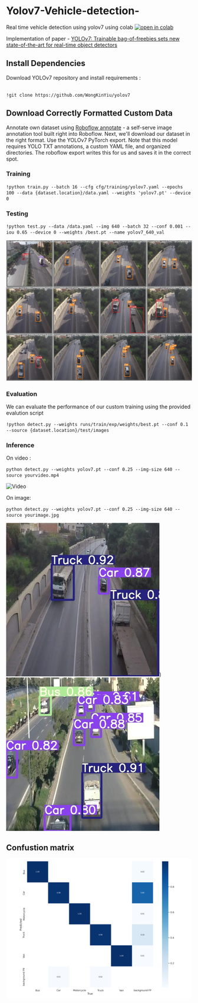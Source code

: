 # Yolov7-Vehicle-detection-
Real time vehicle detection using yolov7 using colab
[![open in colab](https://colab.research.google.com/assets/colab-badge.svg)](https://colab.research.google.com/drive/1Obk_IkJM3rIKW6OUczLvS_qiuB8N8pqQ?authuser=4#scrollTo=0W0MpUaTCJro)

Implementation of paper - [YOLOv7: Trainable bag-of-freebies sets new state-of-the-art for real-time object detectors](https://arxiv.org/abs/2207.02696)

## Install Dependencies
Download YOLOv7 repository and install requirements :

```

!git clone https://github.com/WongKinYiu/yolov7

```
## Download Correctly Formatted Custom Data
Annotate own dataset using [Roboflow annotate](https://roboflow.com/annotate) - a self-serve image annotation tool built right into Roboflow.
Next, we'll download our dataset in the right format. Use the YOLOv7 PyTorch export. Note that this model requires YOLO TXT annotations, a custom YAML file, and organized directories. The roboflow export writes this for us and saves it in the correct spot.

### Training

```
!python train.py --batch 16 --cfg cfg/training/yolov7.yaml --epochs 100 --data {dataset.location}/data.yaml --weights 'yolov7.pt' --device 0

```
### Testing
```
!python test.py --data /data.yaml --img 640 --batch 32 --conf 0.001 --iou 0.65 --device 0 --weights /best.pt --name yolov7_640_val
```
![Image](https://github.com/Batoulhf/Yolov7-Vehicle-detection-/blob/main/Detection%20results/test/Metrics/test_labels.jpg)

### Evaluation
We can evaluate the performance of our custom training using the provided evalution script
```
!python detect.py --weights runs/train/exp/weights/best.pt --conf 0.1 --source {dataset.location}/test/images

```

### Inference

On video : 

```
python detect.py --weights yolov7.pt --conf 0.25 --img-size 640 --source yourvideo.mp4
```
![Video](https://github.com/Batoulhf/Yolov7-Vehicle-detection-/blob/main/Detection%20results/detect/Video/vid3_Trim_Trim%20(1).gif)

On image:
```
python detect.py --weights yolov7.pt --conf 0.25 --img-size 640 --source yourimage.jpg
```

![Image](https://github.com/Batoulhf/Yolov7-Vehicle-detection-/blob/main/Detection%20results/detect/Images/image291_jpg.rf.83ec2f34acfb6f568d1bf4c7f66dc26f.jpg))
![Image2](https://github.com/Batoulhf/Yolov7-Vehicle-detection-/blob/main/Detection%20results/detect/Images/B-1080p--26-_jpg.rf.83d7cf8e213fe2829303613e735aa3ce.jpg)

## Confustion matrix
![Image](https://github.com/Batoulhf/Yolov7-Vehicle-detection-/blob/main/Detection%20results/test/Metrics/confusion_matrix.png)
